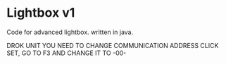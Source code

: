 # Lightbox v1 

Code for advanced lightbox.
written in java.

DROK UNIT
YOU NEED TO CHANGE COMMUNICATION ADDRESS
CLICK SET, GO TO F3 AND CHANGE IT TO -00-
